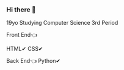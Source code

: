 ### Hi there 👋

19yo
Studying Computer Science
3rd Period

Front End👈

HTML✔
CSS✔

Back End👈
Python✔

